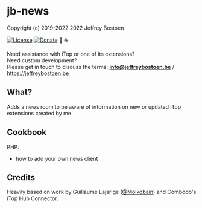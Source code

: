 # jb-news

Copyright (c) 2019-2022 2022 Jeffrey Bostoen

[![License](https://img.shields.io/github/license/jbostoen/iTop-custom-extensions)](https://github.com/jbostoen/iTop-custom-extensions/blob/master/license.md)
[![Donate](https://img.shields.io/badge/Donate-PayPal-green.svg)](https://www.paypal.me/jbostoen)
🍻 ☕

Need assistance with iTop or one of its extensions?  
Need custom development?  
Please get in touch to discuss the terms: **info@jeffreybostoen.be** / https://jeffreybostoen.be

## What?

Adds a news room to be aware of information on new or updated iTop extensions created by me.


## Cookbook

PHP: 
* how to add your own news client

## Credits

Heavily based on work by Guillaume Lajarige ([@Molkobain](https://github.com/Molkobain)) and Combodo's iTop Hub Connector.


